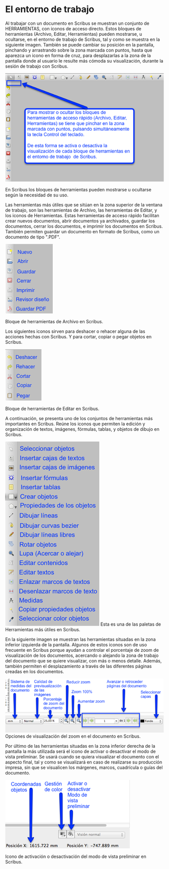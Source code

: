 
# El entorno de trabajo

Al trabajar con un documento en Scribus se muestran un conjunto de HERRAMIENTAS, con iconos de acceso directo. Estos bloques de herramientas (Archivo, Editar, Herramientas) pueden mostrarse, u ocultarse, en el entorno de trabajo de Scribus, tal y como se muestra en la siguiente imagen. También se puede cambiar su posición en la pantalla, pinchando y arrastrando sobre la zona marcada con puntos, hasta que aparezca un icono en forma de cruz, para desplazarlas a la zona de la pantalla donde al usuario le resulte más cómoda su visualización, durante la sesión de trabajo con Scribus. 

![](img/activardesactivarherramientas.png)


En Scribus los bloques de herramientas pueden mostrarse u ocultarse según la necesidad de su uso.



Las herramientas más útiles que se sitúan en la zona superior de la ventana de trabajo, son las herramientas de Archivo, las herramientas de Editar, y los iconos de Herramientas. Estas herramientas de acceso rápido facilitan crear nuevos documentos, abrir documentos ya archivados, guardar los documentos, cerrar los documentos, e imprimir los documentos en Scribus. También permiten guardar un documento en formato de Scribus, como un documento de tipo ".PDF".

![](img/herramientasArchivo.png)


Bloque de herramientas de Archivo en Scribus.



Los siguientes iconos sirven para deshacer o rehacer alguna de las acciones hechas con Scribus. Y para cortar, copiar o pegar objetos en Scribus.

![](img/herramientasEditar.png)


Bloque de herramientas de Editar en Scribus.



A continuación, se presenta uno de los conjuntos de herramientas más importantes en Scribus. Reúne los iconos que permiten la edición y organización de textos, imágenes, fórmulas, tablas, y objetos de dibujo en Scribus.

![](img/herramientas.png)
Esta es una de las paletas de Herramientas más útiles en Scribus.



En la siguiente imagen se muestran las herramientas situadas en la zona inferior izquierda de la pantalla. Algunos de estos iconos son de uso frecuente en Scribus porque ayudan a controlar el porcentaje de zoom de visualización de los documentos, acercando o alejando la zona de trabajo del documento que se quiere visualizar, con más o menos detalle. Además, también permiten el desplazamiento a través de las diferentes páginas creadas en los documentos.

![](img/herramientaspantallazonainferiorizquierda.png)
Opciones de visualización del zoom en el documento en Scribus.



Por último de las herramientas situadas en la zona inferior derecha de la pantalla la más utilizada será el icono de activar o desactivar el modo de vista preliminar. Se usará cuando se quiera visualizar el documento con el aspecto final, tal y como se visualizará en caso de realizarse su producción impresa, sin que se visualicen los márgenes, marcos, cuadrícula o guías del documento.

![](img/herramientaspantallazonainferiorderecha.png)


Icono de activación o desactivación del modo de vista preliminar en Scribus.

